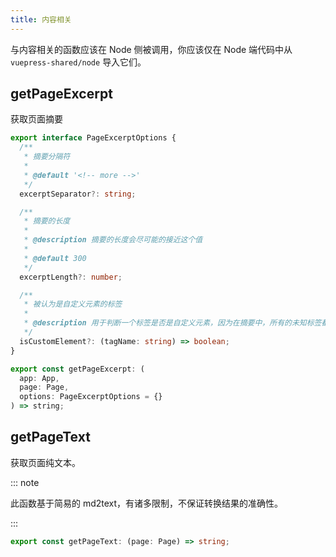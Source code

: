 ```yaml
---
title: 内容相关
---
```


与内容相关的函数应该在 Node 侧被调用，你应该仅在 Node 端代码中从 `vuepress-shared/node` 导入它们。

## getPageExcerpt

获取页面摘要

```ts
export interface PageExcerptOptions {
  /**
   * 摘要分隔符
   *
   * @default '<!-- more -->'
   */
  excerptSeparator?: string;

  /**
   * 摘要的长度
   *
   * @description 摘要的长度会尽可能的接近这个值
   *
   * @default 300
   */
  excerptLength?: number;

  /**
   * 被认为是自定义元素的标签
   *
   * @description 用于判断一个标签是否是自定义元素，因为在摘要中，所有的未知标签都会被移除
   */
  isCustomElement?: (tagName: string) => boolean;
}

export const getPageExcerpt: (
  app: App,
  page: Page,
  options: PageExcerptOptions = {}
) => string;
```

## getPageText

获取页面纯文本。

::: note

此函数基于简易的 md2text，有诸多限制，不保证转换结果的准确性。

:::

```ts
export const getPageText: (page: Page) => string;
```
